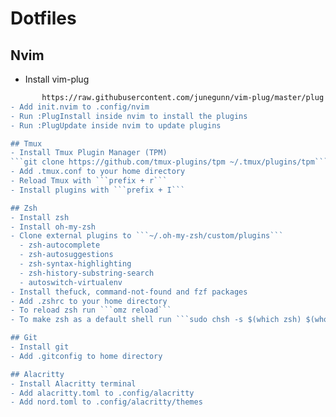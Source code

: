 # Dotfiles

## Nvim
- Install vim-plug 
```sh -c 'curl -fLo "${XDG_DATA_HOME:-$HOME/.local/share}"/nvim/site/autoload/plug.vim --create-dirs \
       https://raw.githubusercontent.com/junegunn/vim-plug/master/plug.vim'```
- Add init.nvim to .config/nvim
- Run :PlugInstall inside nvim to install the plugins
- Run :PlugUpdate inside nvim to update plugins

## Tmux
- Install Tmux Plugin Manager (TPM)
```git clone https://github.com/tmux-plugins/tpm ~/.tmux/plugins/tpm```
- Add .tmux.conf to your home directory
- Reload Tmux with ```prefix + r```
- Install plugins with ```prefix + I```

## Zsh
- Install zsh
- Install oh-my-zsh
- Clone external plugins to ```~/.oh-my-zsh/custom/plugins```
  - zsh-autocomplete
  - zsh-autosuggestions
  - zsh-syntax-highlighting
  - zsh-history-substring-search
  - autoswitch-virtualenv
- Install thefuck, command-not-found and fzf packages
- Add .zshrc to your home directory
- To reload zsh run ```omz reload```
- To make zsh as a default shell run ```sudo chsh -s $(which zsh) $(whoami)```

## Git
- Install git
- Add .gitconfig to home directory

## Alacritty
- Install Alacritty terminal
- Add alacritty.toml to .config/alacritty
- Add nord.toml to .config/alacritty/themes

